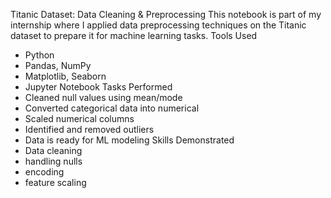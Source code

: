 Titanic Dataset: Data Cleaning & Preprocessing
This notebook is part of my internship where I applied data preprocessing techniques on the Titanic dataset to prepare it for machine learning tasks.
Tools Used
- Python
- Pandas, NumPy
- Matplotlib, Seaborn
- Jupyter Notebook
Tasks Performed
- Cleaned null values using mean/mode
- Converted categorical data into numerical
- Scaled numerical columns
- Identified and removed outliers
- Data is ready for ML modeling
Skills Demonstrated
- Data cleaning
- handling nulls
- encoding
- feature scaling


